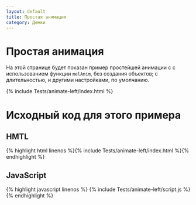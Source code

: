 ```yaml
---
layout: default
title: Простая анимация
category: Демки
---
```

# Простая анимация #

На этой странице будет показан пример простейшей анимации с
с использованием функции `melAnim`, без создания объектов; с длительностью, и другими настройками, по умолчанию.

<div class="testcase-wrap">
{% include Tests/animate-left/index.html %}
</div>

# Исходный код для этого примера #

## HMTL ##

{% highlight html linenos %}{% include Tests/animate-left/index.html %}{% endhighlight %}

## JavaScript ##

{% highlight javascript linenos %}
    {% include Tests/animate-left/script.js %}
{% endhighlight %}

<!-- скрипт, начинающий тест -->
<script>
$("body").on("teststart", function (e, myElement) {
    {% include Tests/animate-left/script.js %}
});
</script>
